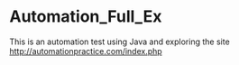 # Automation_Full_Ex
This is an automation test using Java and exploring the site http://automationpractice.com/index.php
